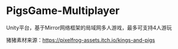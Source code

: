# PigsGame-Multiplayer
Unity平台，基于Mirror网络框架的局域网多人游戏，最多可支持4人游玩


猪猪素材来源：https://pixelfrog-assets.itch.io/kings-and-pigs
